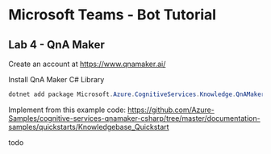 # Microsoft Teams - Bot Tutorial
## Lab 4 - QnA Maker 

Create an account at https://www.qnamaker.ai/

Install QnA Maker C# Library
```PowerShell
dotnet add package Microsoft.Azure.CognitiveServices.Knowledge.QnAMaker --version 1.1.0
```
Implement <GenerateAnswer> from this example code:
https://github.com/Azure-Samples/cognitive-services-qnamaker-csharp/tree/master/documentation-samples/quickstarts/Knowledgebase_Quickstart

todo


